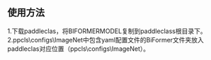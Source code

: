 ## 使用方法
1.下载paddleclas，将BIFORMERMODEL复制到paddleclass根目录下。
2.ppcls\configs\ImageNet中包含yaml配置文件的BiFormer文件夹放入paddleclas对应位置（ppcls\configs\ImageNet）。


